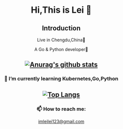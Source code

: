 <div align=center>

# Hi,This is Lei 👋

## Introduction
  
  Live in Chengdu,China🐼  
  
A Go & Python developer👀
  
  
[![Anurag's github stats](https://github-readme-stats.vercel.app/api?username=leilei3167)](https://github.com/anuraghazra/github-readme-stats)
  --- 
### 🌱 I’m currently learning Kubernetes,Go,Python
[![Top Langs](https://github-readme-stats.vercel.app/api/top-langs/?username=leilei3167&layout=compact)](https://github.com/anuraghazra/github-readme-stats)
  --- 
### 📫 How to reach me:
  imleilei123@gmail.com

</div>
